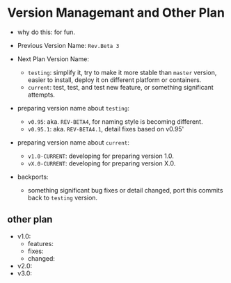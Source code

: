 # Version Managemant and Other Plan

* why do this: for fun.

* Previous Version Name: `Rev.Beta 3`

* Next Plan Version Name:
    + `testing`: simplify it, try to make it more stable than `master` version, easier to install, deploy it on different platform or containers.
    + `current`: test, test, and test new feature, or something significant attempts.

* preparing version name about `testing`:
    + `v0.95`: aka. `REV-BETA4`, for naming style is becoming different.
    + `v0.95.1`: aka. `REV-BETA4.1`, detail fixes based on v0.95'

* preparing version name about `current`:
    + `v1.0-CURRENT`: developing for preparing version 1.0.
    + `vX.0-CURRENT`: developing for preparing version X.0.

* backports:
    + something significant bug fixes or detail changed, port this commits back to `testing` version.

## other plan
+ v1.0:
    - features:
    - fixes:
    - changed:
+ v2.0:
+ v3.0:
